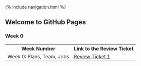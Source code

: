 {% include navigation.html %}

## Welcome to GitHub Pages



### Week 0

<table>
  <tr>
  <th>Week Number</th>
  <th>Link to the Review Ticket</th>
  </tr>
  <tr>
  <td>Week 0: Plans, Team, Jobs</td>
  <td> <a href="https://github.com/SlimeyTurtles/jinjaturtles/issues/9">Review Ticket 1</a></td>
  </tr>
  </table>
